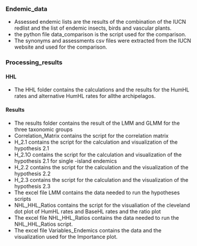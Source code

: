 ### Endemic_data
- Assessed endemic lists are the results of the combination of the IUCN redlist and the list of endemic insects, birds and vascular plants.
- the python file data_comparison is the script used for the comparison.
- The synonyms and assessments csv files were extracted from the IUCN website and used for the comparison.
### Processing_results
 #### HHL
 - The HHL folder contains the calculations and the results for the HumHL rates and alternative HumHL rates for allthe archipelagos.
  #### Results
 - The results folder contains the result of the LMM and GLMM for the three taxonomic groups
 - Correlation_Matrix contains the script for the correlation matrix
 - H_2.1 contains the script for the calculation and visualization of the hypothesis 2.1 
 - H_2.1O contains the script for the calculation and visualization of the hypothesis 2.1 for single -island endemics
 - H_2.2 contains the script for the calculation and the visualization of the hypothesis 2.2
 - H_2.3 contains the script for the calculation and the visualization of the hypothesis 2.3
 - The excel file LMM contains the data needed to run the hypotheses scripts
 - NHL_HHL_Ratios contains the script for the visualiation of the cleveland dot plot of HumHL rates and BaseHL rates and the ratio plot
 - The excel file NHL_HHL_Ratios contains the data needed to run the NHL_HHL_Ratios script.
 - The excel file Variables_Endemics contains the data and the visualization used for the Importance plot.  
 
